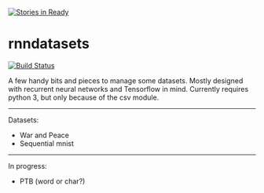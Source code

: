 [![Stories in Ready](https://badge.waffle.io/PFCM/datasets.png?label=ready&title=Ready)](https://waffle.io/PFCM/datasets)
# rnndatasets

[![Build Status](https://travis-ci.org/PFCM/datasets.svg?branch=master)](https://travis-ci.org/PFCM/datasets)

A few handy bits and pieces to manage some datasets. Mostly designed with
recurrent neural networks and Tensorflow in mind. Currently requires python
3, but only because of the csv module.

---

Datasets:
- War and Peace
- Sequential mnist

---

In progress:
- PTB (word or char?)
